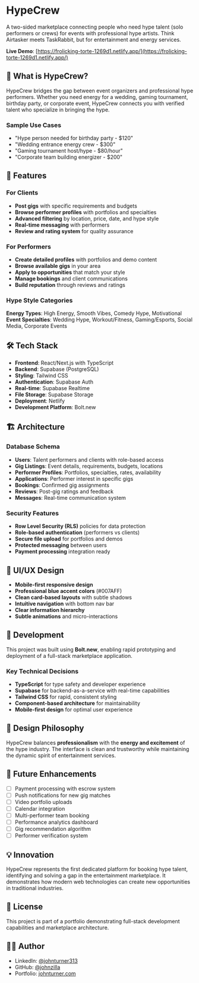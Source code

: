 # HypeCrew

A two-sided marketplace connecting people who need hype talent (solo performers or crews) for events with professional hype artists. Think Airtasker meets TaskRabbit, but for entertainment and energy services.

**Live Demo**: [https://frolicking-torte-1269d1.netlify.app/](https://frolicking-torte-1269d1.netlify.app/)

## 🎯 What is HypeCrew?

HypeCrew bridges the gap between event organizers and professional hype performers. Whether you need energy for a wedding, gaming tournament, birthday party, or corporate event, HypeCrew connects you with verified talent who specialize in bringing the hype.

### Sample Use Cases
- "Hype person needed for birthday party - $120"
- "Wedding entrance energy crew - $300" 
- "Gaming tournament host/hype - $80/hour"
- "Corporate team building energizer - $200"

## 🚀 Features

### For Clients
- **Post gigs** with specific requirements and budgets
- **Browse performer profiles** with portfolios and specialties
- **Advanced filtering** by location, price, date, and hype style
- **Real-time messaging** with performers
- **Review and rating system** for quality assurance

### For Performers
- **Create detailed profiles** with portfolios and demo content
- **Browse available gigs** in your area
- **Apply to opportunities** that match your style
- **Manage bookings** and client communications
- **Build reputation** through reviews and ratings

### Hype Style Categories
**Energy Types**: High Energy, Smooth Vibes, Comedy Hype, Motivational  
**Event Specialties**: Wedding Hype, Workout/Fitness, Gaming/Esports, Social Media, Corporate Events

## 🛠 Tech Stack

- **Frontend**: React/Next.js with TypeScript
- **Backend**: Supabase (PostgreSQL)
- **Styling**: Tailwind CSS
- **Authentication**: Supabase Auth
- **Real-time**: Supabase Realtime
- **File Storage**: Supabase Storage
- **Deployment**: Netlify
- **Development Platform**: Bolt.new

## 🏗 Architecture

### Database Schema
- **Users**: Talent performers and clients with role-based access
- **Gig Listings**: Event details, requirements, budgets, locations
- **Performer Profiles**: Portfolios, specialties, rates, availability
- **Applications**: Performer interest in specific gigs
- **Bookings**: Confirmed gig assignments
- **Reviews**: Post-gig ratings and feedback
- **Messages**: Real-time communication system

### Security Features
- **Row Level Security (RLS)** policies for data protection
- **Role-based authentication** (performers vs clients)
- **Secure file upload** for portfolios and demos
- **Protected messaging** between users
- **Payment processing** integration ready

## 📱 UI/UX Design

- **Mobile-first responsive design**
- **Professional blue accent colors** (#007AFF)
- **Clean card-based layouts** with subtle shadows
- **Intuitive navigation** with bottom nav bar
- **Clear information hierarchy**
- **Subtle animations** and micro-interactions

## 🔧 Development

This project was built using **Bolt.new**, enabling rapid prototyping and deployment of a full-stack marketplace application.

### Key Technical Decisions
- **TypeScript** for type safety and developer experience
- **Supabase** for backend-as-a-service with real-time capabilities
- **Tailwind CSS** for rapid, consistent styling
- **Component-based architecture** for maintainability
- **Mobile-first design** for optimal user experience

## 🎨 Design Philosophy

HypeCrew balances **professionalism** with the **energy and excitement** of the hype industry. The interface is clean and trustworthy while maintaining the dynamic spirit of entertainment services.

## 🚀 Future Enhancements

- [ ] Payment processing with escrow system
- [ ] Push notifications for new gig matches
- [ ] Video portfolio uploads
- [ ] Calendar integration
- [ ] Multi-performer team booking
- [ ] Performance analytics dashboard
- [ ] Gig recommendation algorithm
- [ ] Performer verification system

## 💡 Innovation

HypeCrew represents the first dedicated platform for booking hype talent, identifying and solving a gap in the entertainment marketplace. It demonstrates how modern web technologies can create new opportunities in traditional industries.

## 📄 License

This project is part of a portfolio demonstrating full-stack development capabilities and marketplace architecture.

## 👨‍💻 Author

- LinkedIn: [@johnturner313](https://www.linkedin.com/in/johnturner313)
- GitHub: [@johnzilla](https://github.com/johnzilla)
- Portfolio: [johnturner.com](https://johnturner.com)
